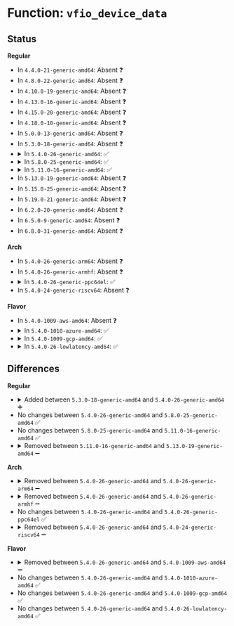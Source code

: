 # Function: <code>vfio_device_data</code>

## Status
<b>Regular</b>
<ul>
<li>
In <code>4.4.0-21-generic-amd64</code>: Absent ❓
</li>
<li>
In <code>4.8.0-22-generic-amd64</code>: Absent ❓
</li>
<li>
In <code>4.10.0-19-generic-amd64</code>: Absent ❓
</li>
<li>
In <code>4.13.0-16-generic-amd64</code>: Absent ❓
</li>
<li>
In <code>4.15.0-20-generic-amd64</code>: Absent ❓
</li>
<li>
In <code>4.18.0-10-generic-amd64</code>: Absent ❓
</li>
<li>
In <code>5.0.0-13-generic-amd64</code>: Absent ❓
</li>
<li>
In <code>5.3.0-18-generic-amd64</code>: Absent ❓
</li>
<li>
<details>
<summary>In <code>5.4.0-26-generic-amd64</code>: ✅</summary>

```c
void * vfio_device_data(struct vfio_device * device)
```

```json
{
  "name": "vfio_device_data",
  "collision_type": "Unique Global",
  "inline_type": "No",
  "funcs": [
    {
      "addr": 18446744071587036896,
      "name": "vfio_device_data",
      "external": true,
      "loc": "drivers/vfio/vfio.c:896",
      "file": "drivers/vfio/vfio.c",
      "inline": "seen, unknown",
      "caller_inline": [],
      "caller_func": [
        "drivers/vfio/pci/vfio_pci.c:vfio_pci_get_unused_devs",
        "drivers/vfio/pci/vfio_pci.c:vfio_pci_reflck_find",
        "drivers/vfio/pci/vfio_pci.c:vfio_pci_aer_err_detected",
        "drivers/vfio/pci/vfio_pci.c:vfio_pci_disable",
        "drivers/vfio/pci/vfio_pci.c:vfio_pci_disable"
      ]
    }
  ],
  "symbols": [
    {
      "addr": 18446744071587036896,
      "name": "vfio_device_data",
      "section": ".text",
      "bind": "STB_GLOBAL",
      "size": 15
    }
  ]
}
```
</details>
</li>
<li>
<details>
<summary>In <code>5.8.0-25-generic-amd64</code>: ✅</summary>

```c
void * vfio_device_data(struct vfio_device * device)
```

```json
{
  "name": "vfio_device_data",
  "collision_type": "Unique Global",
  "inline_type": "No",
  "funcs": [
    {
      "addr": 18446744071587866944,
      "name": "vfio_device_data",
      "external": true,
      "loc": "drivers/vfio/vfio.c:911",
      "file": "drivers/vfio/vfio.c",
      "inline": "seen, unknown",
      "caller_inline": [],
      "caller_func": [
        "drivers/vfio/pci/vfio_pci.c:vfio_pci_try_bus_reset",
        "drivers/vfio/pci/vfio_pci.c:vfio_pci_try_bus_reset",
        "drivers/vfio/pci/vfio_pci.c:vfio_pci_try_zap_and_vma_lock_cb",
        "drivers/vfio/pci/vfio_pci.c:vfio_pci_get_unused_devs",
        "drivers/vfio/pci/vfio_pci.c:vfio_pci_reflck_find",
        "drivers/vfio/pci/vfio_pci.c:vfio_pci_sriov_configure",
        "drivers/vfio/pci/vfio_pci.c:vfio_pci_aer_err_detected",
        "drivers/vfio/pci/vfio_pci.c:vfio_pci_ioctl",
        "drivers/vfio/pci/vfio_pci.c:vfio_pci_ioctl"
      ]
    }
  ],
  "symbols": [
    {
      "addr": 18446744071587866944,
      "name": "vfio_device_data",
      "section": ".text",
      "bind": "STB_GLOBAL",
      "size": 15
    }
  ]
}
```
</details>
</li>
<li>
<details>
<summary>In <code>5.11.0-16-generic-amd64</code>: ✅</summary>

```c
void * vfio_device_data(struct vfio_device * device)
```

```json
{
  "name": "vfio_device_data",
  "collision_type": "Unique Global",
  "inline_type": "No",
  "funcs": [
    {
      "addr": 18446744071587927280,
      "name": "vfio_device_data",
      "external": true,
      "loc": "drivers/vfio/vfio.c:912",
      "file": "drivers/vfio/vfio.c",
      "inline": "seen, unknown",
      "caller_inline": [],
      "caller_func": [
        "drivers/vfio/pci/vfio_pci.c:vfio_pci_try_bus_reset",
        "drivers/vfio/pci/vfio_pci.c:vfio_pci_try_bus_reset",
        "drivers/vfio/pci/vfio_pci.c:vfio_pci_try_zap_and_vma_lock_cb",
        "drivers/vfio/pci/vfio_pci.c:vfio_pci_get_unused_devs",
        "drivers/vfio/pci/vfio_pci.c:vfio_pci_reflck_find",
        "drivers/vfio/pci/vfio_pci.c:vfio_pci_sriov_configure",
        "drivers/vfio/pci/vfio_pci.c:vfio_pci_aer_err_detected",
        "drivers/vfio/pci/vfio_pci.c:vfio_pci_ioctl",
        "drivers/vfio/pci/vfio_pci.c:vfio_pci_ioctl"
      ]
    }
  ],
  "symbols": [
    {
      "addr": 18446744071587927280,
      "name": "vfio_device_data",
      "section": ".text",
      "bind": "STB_GLOBAL",
      "size": 15
    }
  ]
}
```
</details>
</li>
<li>
In <code>5.13.0-19-generic-amd64</code>: Absent ❓
</li>
<li>
In <code>5.15.0-25-generic-amd64</code>: Absent ❓
</li>
<li>
In <code>5.19.0-21-generic-amd64</code>: Absent ❓
</li>
<li>
In <code>6.2.0-20-generic-amd64</code>: Absent ❓
</li>
<li>
In <code>6.5.0-9-generic-amd64</code>: Absent ❓
</li>
<li>
In <code>6.8.0-31-generic-amd64</code>: Absent ❓
</li>
</ul>
<b>Arch</b>
<ul>
<li>
In <code>5.4.0-26-generic-arm64</code>: Absent ❓
</li>
<li>
In <code>5.4.0-26-generic-armhf</code>: Absent ❓
</li>
<li>
<details>
<summary>In <code>5.4.0-26-generic-ppc64el</code>: ✅</summary>

```c
void * vfio_device_data(struct vfio_device * device)
```

```json
{
  "name": "vfio_device_data",
  "collision_type": "Unique Global",
  "inline_type": "No",
  "funcs": [
    {
      "addr": 13835058055293360240,
      "name": "vfio_device_data",
      "external": true,
      "loc": "drivers/vfio/vfio.c:896",
      "file": "drivers/vfio/vfio.c",
      "inline": "seen, unknown",
      "caller_inline": [],
      "caller_func": [
        "drivers/vfio/pci/vfio_pci.c:vfio_pci_get_unused_devs",
        "drivers/vfio/pci/vfio_pci.c:vfio_pci_reflck_find",
        "drivers/vfio/pci/vfio_pci.c:vfio_pci_aer_err_detected",
        "drivers/vfio/pci/vfio_pci.c:vfio_pci_disable",
        "drivers/vfio/pci/vfio_pci.c:vfio_pci_disable"
      ]
    }
  ],
  "symbols": [
    {
      "addr": 13835058055293360240,
      "name": "vfio_device_data",
      "section": ".text",
      "bind": "STB_GLOBAL",
      "size": 16
    }
  ]
}
```
</details>
</li>
<li>
In <code>5.4.0-24-generic-riscv64</code>: Absent ❓
</li>
</ul>
<b>Flavor</b>
<ul>
<li>
In <code>5.4.0-1009-aws-amd64</code>: Absent ❓
</li>
<li>
<details>
<summary>In <code>5.4.0-1010-azure-amd64</code>: ✅</summary>

```c
void * vfio_device_data(struct vfio_device * device)
```

```json
{
  "name": "vfio_device_data",
  "collision_type": "Unique Global",
  "inline_type": "No",
  "funcs": [
    {
      "addr": 18446744071586684816,
      "name": "vfio_device_data",
      "external": true,
      "loc": "drivers/vfio/vfio.c:896",
      "file": "drivers/vfio/vfio.c",
      "inline": "seen, unknown",
      "caller_inline": [],
      "caller_func": [
        "drivers/vfio/pci/vfio_pci.c:vfio_pci_get_unused_devs",
        "drivers/vfio/pci/vfio_pci.c:vfio_pci_reflck_find",
        "drivers/vfio/pci/vfio_pci.c:vfio_pci_aer_err_detected",
        "drivers/vfio/pci/vfio_pci.c:vfio_pci_disable",
        "drivers/vfio/pci/vfio_pci.c:vfio_pci_disable"
      ]
    }
  ],
  "symbols": [
    {
      "addr": 18446744071586684816,
      "name": "vfio_device_data",
      "section": ".text",
      "bind": "STB_GLOBAL",
      "size": 15
    }
  ]
}
```
</details>
</li>
<li>
<details>
<summary>In <code>5.4.0-1009-gcp-amd64</code>: ✅</summary>

```c
void * vfio_device_data(struct vfio_device * device)
```

```json
{
  "name": "vfio_device_data",
  "collision_type": "Unique Global",
  "inline_type": "No",
  "funcs": [
    {
      "addr": 18446744071586991456,
      "name": "vfio_device_data",
      "external": true,
      "loc": "drivers/vfio/vfio.c:896",
      "file": "drivers/vfio/vfio.c",
      "inline": "seen, unknown",
      "caller_inline": [],
      "caller_func": [
        "drivers/vfio/pci/vfio_pci.c:vfio_pci_get_unused_devs",
        "drivers/vfio/pci/vfio_pci.c:vfio_pci_reflck_find",
        "drivers/vfio/pci/vfio_pci.c:vfio_pci_aer_err_detected",
        "drivers/vfio/pci/vfio_pci.c:vfio_pci_disable",
        "drivers/vfio/pci/vfio_pci.c:vfio_pci_disable"
      ]
    }
  ],
  "symbols": [
    {
      "addr": 18446744071586991456,
      "name": "vfio_device_data",
      "section": ".text",
      "bind": "STB_GLOBAL",
      "size": 15
    }
  ]
}
```
</details>
</li>
<li>
<details>
<summary>In <code>5.4.0-26-lowlatency-amd64</code>: ✅</summary>

```c
void * vfio_device_data(struct vfio_device * device)
```

```json
{
  "name": "vfio_device_data",
  "collision_type": "Unique Global",
  "inline_type": "No",
  "funcs": [
    {
      "addr": 18446744071587098624,
      "name": "vfio_device_data",
      "external": true,
      "loc": "drivers/vfio/vfio.c:896",
      "file": "drivers/vfio/vfio.c",
      "inline": "seen, unknown",
      "caller_inline": [],
      "caller_func": [
        "drivers/vfio/pci/vfio_pci.c:vfio_pci_get_unused_devs",
        "drivers/vfio/pci/vfio_pci.c:vfio_pci_reflck_find",
        "drivers/vfio/pci/vfio_pci.c:vfio_pci_aer_err_detected",
        "drivers/vfio/pci/vfio_pci.c:vfio_pci_disable",
        "drivers/vfio/pci/vfio_pci.c:vfio_pci_disable"
      ]
    }
  ],
  "symbols": [
    {
      "addr": 18446744071587098624,
      "name": "vfio_device_data",
      "section": ".text",
      "bind": "STB_GLOBAL",
      "size": 15
    }
  ]
}
```
</details>
</li>
</ul>

## Differences
<b>Regular</b>
<ul>
<li>
<details>
<summary>Added between <code>5.3.0-18-generic-amd64</code> and <code>5.4.0-26-generic-amd64</code> ➕</summary>

```c
void * vfio_device_data(struct vfio_device * device)
```
</details>
</li>
<li>
No changes between <code>5.4.0-26-generic-amd64</code> and <code>5.8.0-25-generic-amd64</code> ✅
</li>
<li>
No changes between <code>5.8.0-25-generic-amd64</code> and <code>5.11.0-16-generic-amd64</code> ✅
</li>
<li>
<details>
<summary>Removed between <code>5.11.0-16-generic-amd64</code> and <code>5.13.0-19-generic-amd64</code> ➖</summary>

```c
void * vfio_device_data(struct vfio_device * device)
```
</details>
</li>
</ul>
<b>Arch</b>
<ul>
<li>
<details>
<summary>Removed between <code>5.4.0-26-generic-amd64</code> and <code>5.4.0-26-generic-arm64</code> ➖</summary>

```c
void * vfio_device_data(struct vfio_device * device)
```
</details>
</li>
<li>
<details>
<summary>Removed between <code>5.4.0-26-generic-amd64</code> and <code>5.4.0-26-generic-armhf</code> ➖</summary>

```c
void * vfio_device_data(struct vfio_device * device)
```
</details>
</li>
<li>
No changes between <code>5.4.0-26-generic-amd64</code> and <code>5.4.0-26-generic-ppc64el</code> ✅
</li>
<li>
<details>
<summary>Removed between <code>5.4.0-26-generic-amd64</code> and <code>5.4.0-24-generic-riscv64</code> ➖</summary>

```c
void * vfio_device_data(struct vfio_device * device)
```
</details>
</li>
</ul>
<b>Flavor</b>
<ul>
<li>
<details>
<summary>Removed between <code>5.4.0-26-generic-amd64</code> and <code>5.4.0-1009-aws-amd64</code> ➖</summary>

```c
void * vfio_device_data(struct vfio_device * device)
```
</details>
</li>
<li>
No changes between <code>5.4.0-26-generic-amd64</code> and <code>5.4.0-1010-azure-amd64</code> ✅
</li>
<li>
No changes between <code>5.4.0-26-generic-amd64</code> and <code>5.4.0-1009-gcp-amd64</code> ✅
</li>
<li>
No changes between <code>5.4.0-26-generic-amd64</code> and <code>5.4.0-26-lowlatency-amd64</code> ✅
</li>
</ul>
